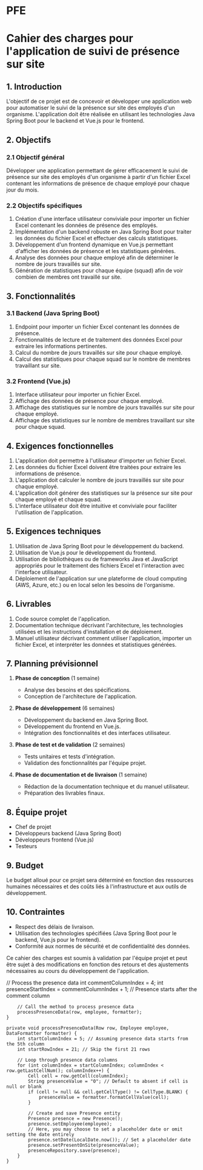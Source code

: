 # PFE

# Cahier des charges pour l'application de suivi de présence sur site

## 1. Introduction

L'objectif de ce projet est de concevoir et développer une application web pour automatiser le suivi de la présence sur site des employés d'un organisme. L'application doit être réalisée en utilisant les technologies Java Spring Boot pour le backend et Vue.js pour le frontend.

## 2. Objectifs

### 2.1 Objectif général

Développer une application permettant de gérer efficacement le suivi de présence sur site des employés d'un organisme à partir d'un fichier Excel contenant les informations de présence de chaque employé pour chaque jour du mois.

### 2.2 Objectifs spécifiques

1. Création d'une interface utilisateur conviviale pour importer un fichier Excel contenant les données de présence des employés.
2. Implémentation d'un backend robuste en Java Spring Boot pour traiter les données du fichier Excel et effectuer des calculs statistiques.
3. Développement d'un frontend dynamique en Vue.js permettant d'afficher les données de présence et les statistiques générées.
4. Analyse des données pour chaque employé afin de déterminer le nombre de jours travaillés sur site.
5. Génération de statistiques pour chaque équipe (squad) afin de voir combien de membres ont travaillé sur site.

## 3. Fonctionnalités

### 3.1 Backend (Java Spring Boot)

1. Endpoint pour importer un fichier Excel contenant les données de présence.
2. Fonctionnalités de lecture et de traitement des données Excel pour extraire les informations pertinentes.
3. Calcul du nombre de jours travaillés sur site pour chaque employé.
4. Calcul des statistiques pour chaque squad sur le nombre de membres travaillant sur site.

### 3.2 Frontend (Vue.js)

1. Interface utilisateur pour importer un fichier Excel.
2. Affichage des données de présence pour chaque employé.
3. Affichage des statistiques sur le nombre de jours travaillés sur site pour chaque employé.
4. Affichage des statistiques sur le nombre de membres travaillant sur site pour chaque squad.

## 4. Exigences fonctionnelles

1. L'application doit permettre à l'utilisateur d'importer un fichier Excel.
2. Les données du fichier Excel doivent être traitées pour extraire les informations de présence.
3. L'application doit calculer le nombre de jours travaillés sur site pour chaque employé.
4. L'application doit générer des statistiques sur la présence sur site pour chaque employé et chaque squad.
5. L'interface utilisateur doit être intuitive et conviviale pour faciliter l'utilisation de l'application.

## 5. Exigences techniques

1. Utilisation de Java Spring Boot pour le développement du backend.
2. Utilisation de Vue.js pour le développement du frontend.
3. Utilisation de bibliothèques ou de frameworks Java et JavaScript appropriés pour le traitement des fichiers Excel et l'interaction avec l'interface utilisateur.
4. Déploiement de l'application sur une plateforme de cloud computing (AWS, Azure, etc.) ou en local selon les besoins de l'organisme.

## 6. Livrables

1. Code source complet de l'application.
2. Documentation technique décrivant l'architecture, les technologies utilisées et les instructions d'installation et de déploiement.
3. Manuel utilisateur décrivant comment utiliser l'application, importer un fichier Excel, et interpréter les données et statistiques générées.

## 7. Planning prévisionnel

1. **Phase de conception** (1 semaine)
   - Analyse des besoins et des spécifications.
   - Conception de l'architecture de l'application.

2. **Phase de développement** (6 semaines)
   - Développement du backend en Java Spring Boot.
   - Développement du frontend en Vue.js.
   - Intégration des fonctionnalités et des interfaces utilisateur.

3. **Phase de test et de validation** (2 semaines)
   - Tests unitaires et tests d'intégration.
   - Validation des fonctionnalités par l'équipe projet.

4. **Phase de documentation et de livraison** (1 semaine)
   - Rédaction de la documentation technique et du manuel utilisateur.
   - Préparation des livrables finaux.

## 8. Équipe projet

- Chef de projet
- Développeurs backend (Java Spring Boot)
- Développeurs frontend (Vue.js)
- Testeurs

## 9. Budget

Le budget alloué pour ce projet sera déterminé en fonction des ressources humaines nécessaires et des coûts liés à l'infrastructure et aux outils de développement.

## 10. Contraintes

- Respect des délais de livraison.
- Utilisation des technologies spécifiées (Java Spring Boot pour le backend, Vue.js pour le frontend).
- Conformité aux normes de sécurité et de confidentialité des données.

Ce cahier des charges est soumis à validation par l'équipe projet et peut être sujet à des modifications en fonction des retours et des ajustements nécessaires au cours du développement de l'application.



// Process the presence data
int commentColumnIndex = 4;
int presenceStartIndex = commentColumnIndex + 1; // Presence starts after the comment column

        // Call the method to process presence data
        processPresenceData(row, employee, formatter);
    }

    private void processPresenceData(Row row, Employee employee, DataFormatter formatter) {
        int startColumnIndex = 5; // Assuming presence data starts from the 5th column
        int startRowIndex = 21; // Skip the first 21 rows

        // Loop through presence data columns
        for (int columnIndex = startColumnIndex; columnIndex < row.getLastCellNum(); columnIndex++) {
            Cell cell = row.getCell(columnIndex);
            String presenceValue = "0"; // Default to absent if cell is null or blank
            if (cell != null && cell.getCellType() != CellType.BLANK) {
                presenceValue = formatter.formatCellValue(cell);
            }

            // Create and save Presence entity
            Presence presence = new Presence();
            presence.setEmployee(employee);
            // Here, you may choose to set a placeholder date or omit setting the date entirely
            presence.setDate(LocalDate.now()); // Set a placeholder date
            presence.setPresentOnSite(presenceValue);
            presenceRepository.save(presence);
        }
    }